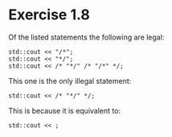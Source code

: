 Exercise 1.8
============

Of the listed statements the following are legal:

    std::cout << "/*";
    std::cout << "*/";
    std::cout << /* "*/" /* "/*" */;

This one is the only illegal statement:

    std::cout << /* "*/" */; 

This is because it is equivalent to:

    std::cout << ;
